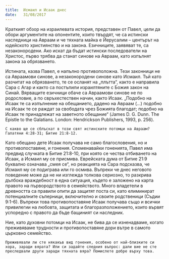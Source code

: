 ```yaml
---
title:  Исмаил и Исаак днес
date:   31/08/2017
---
```


Краткият обзор на израилевата история, представен от Павел, цели да обори аргументите на опонентите, които твърдят, че са истински наследници на Авраам и че тяхната майка е Йерусалим – центърът на юдейското християнство и на закона. Езичниците, заявяват те, са незаконородени. Ако искат да бъдат истински последователи на Христос, първо трябва да станат синове на Авраам, като изпълнят закона за обрязването.

Истината, казва Павел, е напълно противоположна. Тези законници не са Авраамови синове, а незаконородени синове като Исмаил. Тъй като разчитат на обрязването, те се осланят на „плътта“, както е направила Сара с Агар и както са постъпили израилтяните с Божия закон на Синай. Вярващите езичници обаче са Авраамови синове не по родословие, а по свръхестествен начин, както Исаак. „Подобно на Исаак те са изпълнение на обещанието, дадено на Авраам (…) подобно на Исаак те се раждат за свободата чрез Божията благодат; подобно на Исаак те принадлежат на заветното обещание“ (James D. G. Dunn. The Epistle to the Galatians. London: Hendrickson Publishers, 1993, p. 256).

`С какво ще се сблъскат в този свят истинските потомци на Авраам? Галатяни 4:28-31; Битие 21:8-12.`

Като обещано дете Исаак получава не само благословения, но и противопоставяне, и гонения. Споменавайки гоненията, Павел има предвид случката в Битие 21:8-10, при която се чества отбиването на Исаак, а Исмаил му се присмива. Еврейската дума от Битие 21:9 буквално означава „смея се“, но реакцията на Сара подсказва, че Исмаил му се подиграва или го осмива. Въпреки че днес неговото поведение може да не ни изглежда толкова сериозно, то разкрива дълбока враждебност в една ситуация, където е заложено на карта правото на първородството в семейството. Много владетели в древността са правили опити да защитят поста си, като елиминират потенциалните съперници, включително и своите родственици (Съдии 9:1-6). Въпреки това противопоставяне Исаак получава също и всички привилегии на любовта, защитата и благоразположението, които вървят успоредно с правото да бъде бащиният си наследник.

Ние, като духовни потомци на Исаак, не бива да се изненадваме, когато преживяваме трудности и противопоставяне дори вътре в самото църковно семейство.

`Преживявали ли сте някакъв вид гонения, особено от най-близките си хора, заради вярата? Или си задайте следния въпрос: дали вие не сте преследвали други заради тяхната вяра? Помислете добре върху това.`